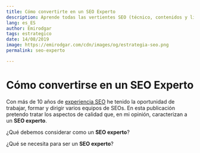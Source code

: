 ```yaml
---
title: Cómo convertirte en un SEO Experto
description: Aprende todas las vertientes SEO (técnico, contenidos y linking) y domínalas como un experto
lang: es_ES
author: Emirodgar
tags: estrategico
date: 14/08/2019
image: https://emirodgar.com/cdn/images/og/estrategia-seo.png
permalink: seo-experto

---
```


# Cómo convertirse en un SEO Experto

Con más de 10 años de [experiencia SEO](/experiencia-seo) he tenido la oportunidad de trabajar, formar y dirigir varios equipos de SEOs. En esta publicación pretendo tratar los aspectos de calidad que, en mi opinión, caracterizan a un **SEO experto**.

¿Qué debemos considerar como un **SEO experto**?

¿Qué se necesita para ser un **SEO experto**?
<!--stackedit_data:
eyJoaXN0b3J5IjpbMTQ5MjUyMzgyMywxMTEwNjAwMDY1LDI3OT
I2Njc2Ml19
-->